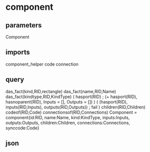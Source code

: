 # component
## parameters
  Component
## imports
  component_helper
  code
  connection
## query
  das_fact(kind,RID,rectangle)
  das_fact(name,RID,Name)
  das_fact(kindtype,RID,KindType)
  ( hasport(RID) ; (\+ hasport(RID), hasnoparent(RID), Inputs = [], Outputs = []) )
  ( (hasport(RID), inputs(RID,Inputs), outputs(RID,Outputs)) ; fail )
  children(RID,Children)
  codeof(RID,Code)
  connectionsof(RID,Connections)
  Component = component{id:RID, name:Name, kind:KindType, inputs:Inputs, outputs:Outputs, children:Children, connections:Connections, synccode:Code}
## json

